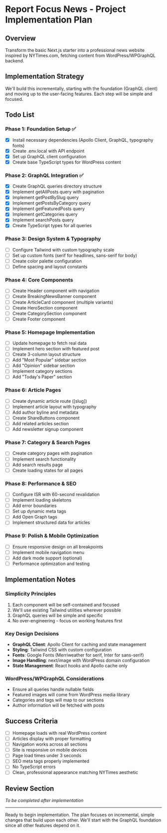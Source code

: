 # Report Focus News - Project Implementation Plan

## Overview
Transform the basic Next.js starter into a professional news website inspired by NYTimes.com, fetching content from WordPress/WPGraphQL backend.

## Implementation Strategy
We'll build this incrementally, starting with the foundation (GraphQL client) and moving up to the user-facing features. Each step will be simple and focused.

## Todo List

### Phase 1: Foundation Setup ✅
- [x] Install necessary dependencies (Apollo Client, GraphQL, typography fonts)
- [x] Create .env.local with API endpoint
- [x] Set up GraphQL client configuration
- [x] Create base TypeScript types for WordPress content

### Phase 2: GraphQL Integration ✅
- [x] Create GraphQL queries directory structure
- [x] Implement getAllPosts query with pagination
- [x] Implement getPostBySlug query
- [x] Implement getPostsByCategory query
- [x] Implement getFeaturedPosts query
- [x] Implement getCategories query
- [x] Implement searchPosts query
- [x] Create TypeScript types for all queries

### Phase 3: Design System & Typography
- [ ] Configure Tailwind with custom typography scale
- [ ] Set up custom fonts (serif for headlines, sans-serif for body)
- [ ] Create color palette configuration
- [ ] Define spacing and layout constants

### Phase 4: Core Components
- [ ] Create Header component with navigation
- [ ] Create BreakingNewsBanner component
- [ ] Create ArticleCard component (multiple variants)
- [ ] Create HeroSection component
- [ ] Create CategorySection component
- [ ] Create Footer component

### Phase 5: Homepage Implementation
- [ ] Update homepage to fetch real data
- [ ] Implement hero section with featured post
- [ ] Create 3-column layout structure
- [ ] Add "Most Popular" sidebar section
- [ ] Add "Opinion" sidebar section
- [ ] Implement category sections
- [ ] Add "Today's Paper" section

### Phase 6: Article Pages
- [ ] Create dynamic article route ([slug])
- [ ] Implement article layout with typography
- [ ] Add author byline and metadata
- [ ] Create ShareButtons component
- [ ] Add related articles section
- [ ] Add newsletter signup component

### Phase 7: Category & Search Pages
- [ ] Create category pages with pagination
- [ ] Implement search functionality
- [ ] Add search results page
- [ ] Create loading states for all pages

### Phase 8: Performance & SEO
- [ ] Configure ISR with 60-second revalidation
- [ ] Implement loading skeletons
- [ ] Add error boundaries
- [ ] Set up dynamic meta tags
- [ ] Add Open Graph tags
- [ ] Implement structured data for articles

### Phase 9: Polish & Mobile Optimization
- [ ] Ensure responsive design on all breakpoints
- [ ] Implement mobile navigation menu
- [ ] Add dark mode support (optional)
- [ ] Performance optimization and testing

## Implementation Notes

### Simplicity Principles
1. Each component will be self-contained and focused
2. We'll use existing Tailwind utilities wherever possible
3. GraphQL queries will be simple and specific
4. No over-engineering - focus on working features first

### Key Design Decisions
- **GraphQL Client**: Apollo Client for caching and state management
- **Styling**: Tailwind CSS with custom configuration
- **Fonts**: Google Fonts (Merriweather for serif, Inter for sans-serif)
- **Image Handling**: next/image with WordPress domain configuration
- **State Management**: React hooks and Apollo cache only

### WordPress/WPGraphQL Considerations
- Ensure all queries handle nullable fields
- Featured images will come from WordPress media library
- Categories and tags will map to our sections
- Author information will be fetched with posts

## Success Criteria
- [ ] Homepage loads with real WordPress content
- [ ] Articles display with proper formatting
- [ ] Navigation works across all sections
- [ ] Site is responsive on mobile devices
- [ ] Page load times under 3 seconds
- [ ] SEO meta tags properly implemented
- [ ] No TypeScript errors
- [ ] Clean, professional appearance matching NYTimes aesthetic

## Review Section
*To be completed after implementation*

---

Ready to begin implementation. The plan focuses on incremental, simple changes that build upon each other. We'll start with the GraphQL foundation since all other features depend on it.